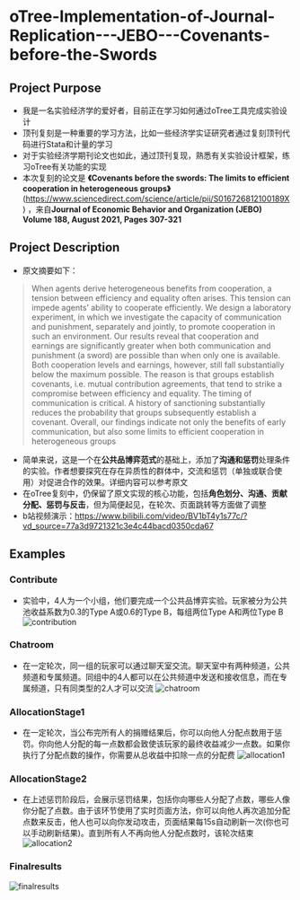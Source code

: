 # oTree-Implementation-of-Journal-Replication---JEBO---Covenants-before-the-Swords

## Project Purpose
- 我是一名实验经济学的爱好者，目前正在学习如何通过oTree工具完成实验设计
- 顶刊复刻是一种重要的学习方法，比如一些经济学实证研究者通过复刻顶刊代码进行Stata和计量的学习
- 对于实验经济学期刊论文也如此，通过顶刊复现，熟悉有关实验设计框架，练习oTree有关功能的实现
- 本次复刻的论文是 **《Covenants before the swords: The limits to efficient cooperation in heterogeneous groups》** (https://www.sciencedirect.com/science/article/pii/S016726812100189X) ，来自**Journal of Economic Behavior and Organization (JEBO) Volume 188, August 2021, Pages 307-321**
## Project Description
- 原文摘要如下：
> When agents derive heterogeneous benefits from cooperation, a tension between efficiency and equality often arises. This tension can impede agents’ ability to cooperate efficiently. We design a laboratory   experiment, in which we investigate the capacity of communication and punishment, separately and jointly, to promote cooperation in such an environment. Our results reveal that cooperation and earnings are significantly greater when both communication and punishment (a sword) are possible than when only one is available. Both cooperation levels and earnings, however, still fall substantially below the maximum possible. The reason is that groups establish covenants, i.e. mutual contribution agreements, that tend to strike a compromise between efficiency and equality. The timing of communication is critical. A history of sanctioning substantially reduces the probability that groups subsequently establish a covenant. Overall, our findings indicate not only the benefits of early communication, but also some limits to efficient cooperation in heterogeneous groups
- 简单来说，这是一个在**公共品博弈范式**的基础上，添加了**沟通和惩罚**处理条件的实验。作者想要探究在存在异质性的群体中，交流和惩罚（单独或联合使用）对促进合作的效果。详细内容可以参考原文
- 在oTree复刻中，仍保留了原文实现的核心功能，包括**角色划分、沟通、贡献分配、惩罚与反击**，但为简便起见，在轮次、页面跳转等方面做了调整
- b站视频演示：https://www.bilibili.com/video/BV1bT4y1s77c/?vd_source=77a3d9721321c3e4c44bacd0350cda67
## Examples
### Contribute
- 实验中，4人为一个小组，他们要完成一个公共品博弈实验。玩家被分为公共池收益系数为0.3的Type A或0.6的Type B，每组两位Type A和两位Type B
![contribution](https://github.com/745985789/oTree-Implementation-of-Journal-Replication---JEBO---Covenants-before-the-Swords/assets/90327043/3f801348-27be-4ca2-8cb0-5fc659ce22b7)
### Chatroom
- 在一定轮次，同一组的玩家可以通过聊天室交流。聊天室中有两种频道，公共频道和专属频道。同组中的4人都可以在公共频道中发送和接收信息，而在专属频道，只有同类型的2人才可以交流
![chatroom](https://github.com/745985789/oTree-Implementation-of-Journal-Replication---JEBO---Covenants-before-the-Swords/assets/90327043/2b8dc920-f3dd-4ab4-9b29-a372db8ae2b2)
### AllocationStage1
- 在一定轮次，当公布完所有人的捐赠结果后，你可以向他人分配点数用于惩罚。你向他人分配的每一点数都会致使该玩家的最终收益减少一点数。如果你执行了分配点数的操作，你需要从总收益中扣除一点的分配费
![allocation1](https://github.com/745985789/oTree-Implementation-of-Journal-Replication---JEBO---Covenants-before-the-Swords/assets/90327043/d491be53-d302-42fa-b0de-129e98a15d8a)
### AllocationStage2
- 在上述惩罚阶段后，会展示惩罚结果，包括你向哪些人分配了点数，哪些人像你分配了点数。由于该环节使用了实时页面方法，你可以向他人再次追加分配点数来反击，他人也可以向你发动攻击，页面结果每15s自动刷新一次(你也可以手动刷新结果)。直到所有人不再向他人分配点数时，该轮次结束
![allocation2](https://github.com/745985789/oTree-Implementation-of-Journal-Replication---JEBO---Covenants-before-the-Swords/assets/90327043/fcf4f153-876e-4718-93ee-0a6fea1a853d)
### Finalresults
![finalresults](https://github.com/745985789/oTree-Implementation-of-Journal-Replication---JEBO---Covenants-before-the-Swords/assets/90327043/68cfa8d0-97f7-4760-a4eb-01d78f21cafc)


